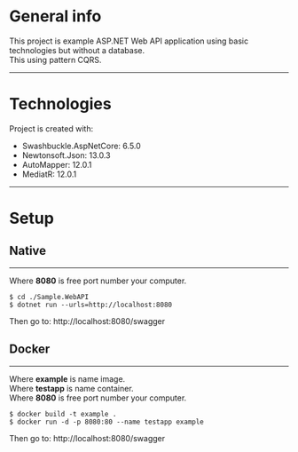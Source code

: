 # General info
This project is example ASP.NET Web API application using basic technologies but without a database. \
This using pattern CQRS.

---

# Technologies
Project is created with:

* Swashbuckle.AspNetCore: 6.5.0
* Newtonsoft.Json: 13.0.3
* AutoMapper: 12.0.1
* MediatR: 12.0.1

***

# Setup

## Native

---

Where **8080** is free port number your computer.

```
$ cd ./Sample.WebAPI
$ dotnet run --urls=http://localhost:8080
```

Then go to: http://localhost:8080/swagger

## Docker

---

Where **example** is name image. \
Where **testapp** is name container. \
Where **8080** is free port number your computer.

```
$ docker build -t example .
$ docker run -d -p 8080:80 --name testapp example
```

Then go to: http://localhost:8080/swagger
